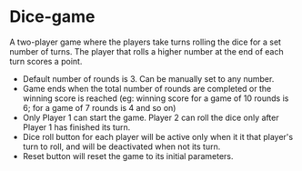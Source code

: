 # Dice-game

A two-player game where the players take turns rolling the dice for a set number of turns. The player that rolls a higher number at the end of each turn scores a point.
- Default number of rounds is 3. Can be manually set to any number. 
- Game ends when the total number of rounds are completed or the winning score is reached (eg: winning score for a game of 10 rounds is 6; for a game of 7 rounds is 4 and so on)
- Only Player 1 can start the game. Player 2 can roll the dice only after Player 1 has finished its turn.
- Dice roll button for each player will be active only when it it that player's turn to roll, and will be deactivated when not its turn.
- Reset button will reset the game to its initial parameters.
